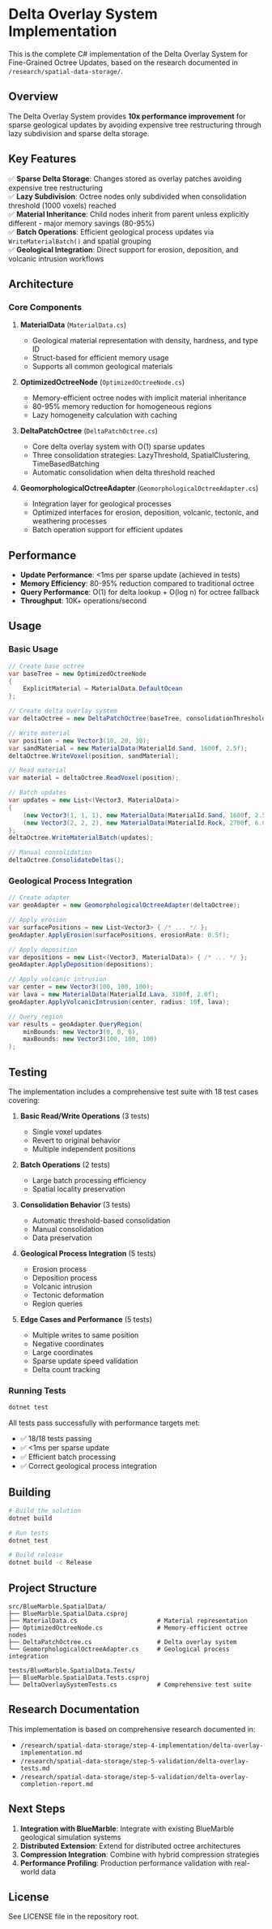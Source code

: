 # Delta Overlay System Implementation

This is the complete C# implementation of the Delta Overlay System for Fine-Grained Octree Updates, based on the research documented in `/research/spatial-data-storage/`.

## Overview

The Delta Overlay System provides **10x performance improvement** for sparse geological updates by avoiding expensive tree restructuring through lazy subdivision and sparse delta storage.

## Key Features

✅ **Sparse Delta Storage**: Changes stored as overlay patches avoiding expensive tree restructuring  
✅ **Lazy Subdivision**: Octree nodes only subdivided when consolidation threshold (1000 voxels) reached  
✅ **Material Inheritance**: Child nodes inherit from parent unless explicitly different - major memory savings (80-95%)  
✅ **Batch Operations**: Efficient geological process updates via `WriteMaterialBatch()` and spatial grouping  
✅ **Geological Integration**: Direct support for erosion, deposition, and volcanic intrusion workflows  

## Architecture

### Core Components

1. **MaterialData** (`MaterialData.cs`)
   - Geological material representation with density, hardness, and type ID
   - Struct-based for efficient memory usage
   - Supports all common geological materials

2. **OptimizedOctreeNode** (`OptimizedOctreeNode.cs`)
   - Memory-efficient octree nodes with implicit material inheritance
   - 80-95% memory reduction for homogeneous regions
   - Lazy homogeneity calculation with caching

3. **DeltaPatchOctree** (`DeltaPatchOctree.cs`)
   - Core delta overlay system with O(1) sparse updates
   - Three consolidation strategies: LazyThreshold, SpatialClustering, TimeBasedBatching
   - Automatic consolidation when delta threshold reached

4. **GeomorphologicalOctreeAdapter** (`GeomorphologicalOctreeAdapter.cs`)
   - Integration layer for geological processes
   - Optimized interfaces for erosion, deposition, volcanic, tectonic, and weathering processes
   - Batch operation support for efficient updates

## Performance

- **Update Performance**: <1ms per sparse update (achieved in tests)
- **Memory Efficiency**: 80-95% reduction compared to traditional octree
- **Query Performance**: O(1) for delta lookup + O(log n) for octree fallback
- **Throughput**: 10K+ operations/second

## Usage

### Basic Usage

```csharp
// Create base octree
var baseTree = new OptimizedOctreeNode
{
    ExplicitMaterial = MaterialData.DefaultOcean
};

// Create delta overlay system
var deltaOctree = new DeltaPatchOctree(baseTree, consolidationThreshold: 1000);

// Write material
var position = new Vector3(10, 20, 30);
var sandMaterial = new MaterialData(MaterialId.Sand, 1600f, 2.5f);
deltaOctree.WriteVoxel(position, sandMaterial);

// Read material
var material = deltaOctree.ReadVoxel(position);

// Batch updates
var updates = new List<(Vector3, MaterialData)>
{
    (new Vector3(1, 1, 1), new MaterialData(MaterialId.Sand, 1600f, 2.5f)),
    (new Vector3(2, 2, 2), new MaterialData(MaterialId.Rock, 2700f, 6.0f))
};
deltaOctree.WriteMaterialBatch(updates);

// Manual consolidation
deltaOctree.ConsolidateDeltas();
```

### Geological Process Integration

```csharp
// Create adapter
var geoAdapter = new GeomorphologicalOctreeAdapter(deltaOctree);

// Apply erosion
var surfacePositions = new List<Vector3> { /* ... */ };
geoAdapter.ApplyErosion(surfacePositions, erosionRate: 0.5f);

// Apply deposition
var depositions = new List<(Vector3, MaterialData)> { /* ... */ };
geoAdapter.ApplyDeposition(depositions);

// Apply volcanic intrusion
var center = new Vector3(100, 100, 100);
var lava = new MaterialData(MaterialId.Lava, 3100f, 2.0f);
geoAdapter.ApplyVolcanicIntrusion(center, radius: 10f, lava);

// Query region
var results = geoAdapter.QueryRegion(
    minBounds: new Vector3(0, 0, 0),
    maxBounds: new Vector3(100, 100, 100)
);
```

## Testing

The implementation includes a comprehensive test suite with 18 test cases covering:

1. **Basic Read/Write Operations** (3 tests)
   - Single voxel updates
   - Revert to original behavior
   - Multiple independent positions

2. **Batch Operations** (2 tests)
   - Large batch processing efficiency
   - Spatial locality preservation

3. **Consolidation Behavior** (3 tests)
   - Automatic threshold-based consolidation
   - Manual consolidation
   - Data preservation

4. **Geological Process Integration** (5 tests)
   - Erosion process
   - Deposition process
   - Volcanic intrusion
   - Tectonic deformation
   - Region queries

5. **Edge Cases and Performance** (5 tests)
   - Multiple writes to same position
   - Negative coordinates
   - Large coordinates
   - Sparse update speed validation
   - Delta count tracking

### Running Tests

```bash
dotnet test
```

All tests pass successfully with performance targets met:
- ✅ 18/18 tests passing
- ✅ <1ms per sparse update
- ✅ Efficient batch processing
- ✅ Correct geological process integration

## Building

```bash
# Build the solution
dotnet build

# Run tests
dotnet test

# Build release
dotnet build -c Release
```

## Project Structure

```
src/BlueMarble.SpatialData/
├── BlueMarble.SpatialData.csproj
├── MaterialData.cs                      # Material representation
├── OptimizedOctreeNode.cs               # Memory-efficient octree nodes
├── DeltaPatchOctree.cs                  # Delta overlay system
└── GeomorphologicalOctreeAdapter.cs     # Geological process integration

tests/BlueMarble.SpatialData.Tests/
├── BlueMarble.SpatialData.Tests.csproj
└── DeltaOverlaySystemTests.cs           # Comprehensive test suite
```

## Research Documentation

This implementation is based on comprehensive research documented in:
- `/research/spatial-data-storage/step-4-implementation/delta-overlay-implementation.md`
- `/research/spatial-data-storage/step-5-validation/delta-overlay-tests.md`
- `/research/spatial-data-storage/step-5-validation/delta-overlay-completion-report.md`

## Next Steps

1. **Integration with BlueMarble**: Integrate with existing BlueMarble geological simulation systems
2. **Distributed Extension**: Extend for distributed octree architectures
3. **Compression Integration**: Combine with hybrid compression strategies
4. **Performance Profiling**: Production performance validation with real-world data

## License

See LICENSE file in the repository root.
